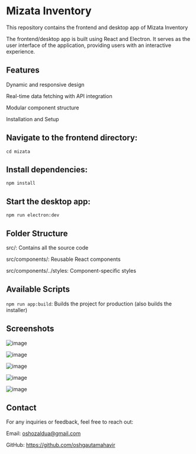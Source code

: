 # Mizata Inventory

This repository contains the frontend and desktop app of Mizata Inventory

The frontend/desktop app is built using React and Electron. It serves as the user interface of the application, providing users with an interactive experience.

## Features

Dynamic and responsive design

Real-time data fetching with API integration

Modular component structure

Installation and Setup

## Navigate to the frontend directory:

`cd mizata`

## Install dependencies:

`npm install`

## Start the desktop app:

`npm run electron:dev`

## Folder Structure

src/: Contains all the source code

src/components/: Reusable React components

src/components/../styles: Component-specific styles

## Available Scripts

`npm run app:build`: Builds the project for production (also builds the installer)

## Screenshots

![image](https://github.com/user-attachments/assets/bb2669cc-5b2a-4952-beae-86c8441fc7db)

![image](https://github.com/user-attachments/assets/a9919603-c31c-4bee-be09-6215c9eaae93)

![image](https://github.com/user-attachments/assets/6f4cf315-3717-467d-a5bc-94942e317991)

![image](https://github.com/user-attachments/assets/e0104a19-41d5-43bd-9643-6b4e066d5f55)

![image](https://github.com/user-attachments/assets/893dec4d-0bc3-46b3-9f46-c29e3a3a3817)

## Contact

For any inquiries or feedback, feel free to reach out:

Email: oshozaldua@gmail.com

GitHub: https://github.com/oshgautamahavir
